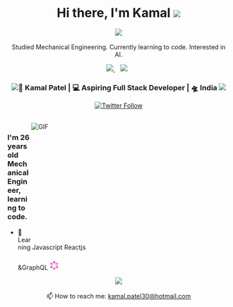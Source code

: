 <div align='center'>
  <h1>Hi there, I'm Kamal <img src="https://media.giphy.com/media/hvRJCLFzcasrR4ia7z/giphy.gif" width="25px"> </h1>
  <img src="https://pronoun.cyou/x/y?subject=He&object=Him&height=20"> 
</div>

<p align='center'>
 Studied Mechanical Engineering. Currently learning to code. Interested in AI.
</p>

<p align='center'>
 <a href="https://www.linkedin.com/in/hemant-j-85518a195/"><img height="30" src="https://raw.githubusercontent.com/kkratos/kkratos/master/linkedin.png?raw=true">  </a>&nbsp;&nbsp;
 <a href="https://twitter.com/camalpatel"><img height="30" src="![twitter](https://user-images.githubusercontent.com/27680814/90978696-a8fa2700-e51d-11ea-92a5-f3d7a5fb10d3.png)
"></a>&nbsp;&nbsp;
</p>

<div align="center">
<h3><img src="https://media.giphy.com/media/WUlplcMpOCEmTGBtBW/giphy.gif" width="30">👦 Kamal Patel | 💻 Aspiring Full Stack Developer | 🛸 India <img src="https://media.giphy.com/media/WUlplcMpOCEmTGBtBW/giphy.gif" width="30"></h3>
</div>

<p align="center">
   <a href="https://twitter.com/camalpatel"><img alt="Twitter Follow" src="https://img.shields.io/twitter/follow/camalpatel?style=for-the-badge&color=09f&labelColor=black&logo=twitter&label=@camalpatel"></a>
 </p>

<br />
<img align="right" height="270px" width="450px" alt="GIF" src="https://media.giphy.com/media/l41lGnjHehZGMixr2/giphy.gif" />
<p align="center">
  <h3> I'm 26 years old Mechanical Engineer, learning to code. </h3>
</p>
  
- 🥀 Learning Javascript  <code><img height="20" src=""></code>Reactjs <code> <img height="20" width="16" src="https://assets.vercel.com/image/upload/v1538361091/repositories/next-js/next-js.png"> </code> &GraphQL <code><img height="20" src="https://raw.githubusercontent.com/github/explore/5c058a388828bb5fde0bcafd4bc867b5bb3f26f3/topics/graphql/graphql.png"></code>  
  
  
<p align='center'>
  <a href="#"><img src="https://github-readme-stats.vercel.app/api?username=kkratos"/></a>
</p>

<p align='center'>
  📫 How to reach me: <a href='mailto:kamal.patel30@hotmail.com'>kamal.patel30@hotmail.com</a>
</p>
